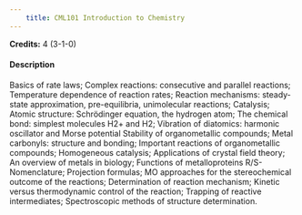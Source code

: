 ```yaml
---
    title: CML101 Introduction to Chemistry
---
```

**Credits:** 4 (3-1-0)



#### Description 
Basics of rate laws; Complex reactions: consecutive and parallel reactions; Temperature dependence of reaction rates; Reaction mechanisms: steady-state approximation, pre-equilibria, unimolecular reactions; Catalysis; Atomic structure: Schrödinger equation, the hydrogen atom; The chemical bond: simplest molecules H2+ and H2; Vibration of diatomics: harmonic oscillator and Morse potential Stability of organometallic compounds; Metal carbonyls: structure and bonding; Important reactions of organometallic compounds; Homogeneous catalysis; Applications of crystal field theory; An overview of metals in biology; Functions of metalloproteins R/S-Nomenclature; Projection formulas; MO approaches for the stereochemical outcome of the reactions; Determination of reaction mechanism; Kinetic versus thermodynamic control of the reaction; Trapping of reactive intermediates; Spectroscopic methods of structure determination.